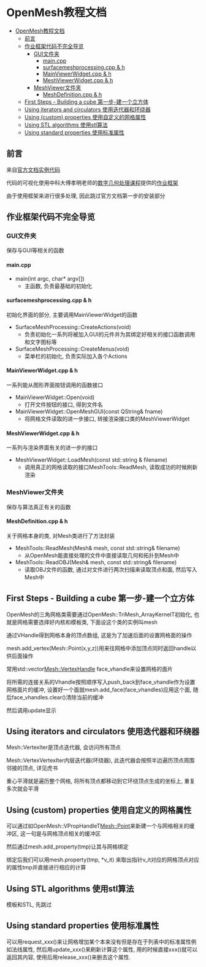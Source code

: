 # OpenMesh教程文档

- [OpenMesh教程文档](#openmesh教程文档)
  - [前言](#前言)
  - [作业框架代码不完全导览](#作业框架代码不完全导览)
    - [GUI文件夹](#gui文件夹)
      - [main.cpp](#maincpp)
      - [surfacemeshprocessing.cpp & h](#surfacemeshprocessingcpp--h)
      - [MainViewerWidget.cpp & h](#mainviewerwidgetcpp--h)
      - [MeshViewerWidget.cpp & h](#meshviewerwidgetcpp--h)
    - [MeshViewer文件夹](#meshviewer文件夹)
      - [MeshDefinition.cpp & h](#meshdefinitioncpp--h)
  - [First Steps - Building a cube 第一步-建一个立方体](#first-steps---building-a-cube-第一步-建一个立方体)
  - [Using iterators and circulators 使用迭代器和环绕器](#using-iterators-and-circulators-使用迭代器和环绕器)
  - [Using (custom) properties 使用自定义的网格属性](#using-custom-properties-使用自定义的网格属性)
  - [Using STL algorithms 使用stl算法](#using-stl-algorithms-使用stl算法)
  - [Using standard properties 使用标准属性](#using-standard-properties-使用标准属性)

## 前言

来自[官方文档实例代码](https://www.graphics.rwth-aachen.de/media/openmesh_static/Documentations/OpenMesh-7.0-Documentation/a03951.html)

代码的可视化使用中科大傅孝明老师的[数字几何处理课程](http://staff.ustc.edu.cn/~fuxm/course/2020_Spring_DGP/index.html)提供的[作业框架](http://staff.ustc.edu.cn/~fuxm/code/index.html#sec_surface_framework)

由于使用框架来进行很多处理, 因此跳过官方文档第一步的安装部分

## 作业框架代码不完全导览

### GUI文件夹

保存与GUI等相关的函数

#### main.cpp
- main(int argc, char* argv[])
  - 主函数, 负责最基础的初始化

#### surfacemeshprocessing.cpp & h

初始化界面的部分, 主要调用MainViewerWidget的函数

- SurfaceMeshProcessing::CreateActions(void)
  - 负责初始化一系列将被加入GUI的元件并为其绑定好相关的接口函数调用和文字图标等
- SurfaceMeshProcessing::CreateMenus(void)
  - 菜单栏的初始化, 负责实际加入各个Actions

#### MainViewerWidget.cpp & h

一系列能从图形界面按钮调用的函数接口

- MainViewerWidget::Open(void)
  - 打开文件按钮的接口, 得到文件名
- MainViewerWidget::OpenMeshGUI(const QString& fname)
  - 将网格文件读取的进一步接口, 转接渲染接口类的MeshViewerWidget

#### MeshViewerWidget.cpp & h

一系列与渲染界面有关的进一步的接口

- MeshViewerWidget::LoadMesh(const std::string & filename)
  - 调用真正的网格读取的接口MeshTools::ReadMesh, 读取成功的时候刷新渲染

### MeshViewer文件夹

保存与算法真正有关的函数

#### MeshDefinition.cpp & h

关于网格本身的类, 对Mesh类进行了方法封装

- MeshTools::ReadMesh(Mesh& mesh, const std::string& filename)
  - 从OpenMesh能直接处理的文件中直接读取几何和拓扑到Mesh中
- MeshTools::ReadOBJ(Mesh& mesh, const std::string& filename)
  - 读取OBJ文件的函数, 通过对文件进行两次扫描来读取顶点和面, 然后写入Mesh中

## First Steps - Building a cube 第一步-建一个立方体

OpenMesh的三角网格类需要通过OpenMesh::TriMesh_ArrayKernelT<MeshTraits>初始化, 也就是网格需要选择好内核和模板类, 下面设这个类的实例叫mesh

通过VHandle得到网格本身的顶点数组, 这是为了加速后面的设置网格面的操作

mesh.add_vertex(Mesh::Point(x,y,z))用来往网格中添加顶点同时返回handle以供后面操作

常用std::vector<Mesh::VertexHandle> face_vhandle来设置网格的面片

将所需的连接关系的Vhandle按照顺序写入push_back到face_vhandle作为设置网格面片的缓冲, 设置好一个面就mesh.add_face(face_vhandles)应用这个面, 随后face_vhandles.clear()清除当前的缓冲

然后调用update显示

## Using iterators and circulators 使用迭代器和环绕器

Mesh::VertexIter是顶点迭代器, 会访问所有顶点

Mesh::VertexVertexIter内层迭代器(环绕器), 此迭代器会按照半边遍历顶点周围邻接的顶点, 详见虎书

重心平滑就是遍历整个网格, 将所有顶点都移动到它环绕顶点生成的坐标上, 重复多次就会平滑


## Using (custom) properties 使用自定义的网格属性

可以通过如OpenMesh::VPropHandleT<Mesh::Point>来新建一个与网格相关的缓冲区, 这一句是与网格顶点相关的缓冲区

然后通过mesh.add_property(tmp)让其与网格绑定

绑定后我们可以用mesh.property(tmp, *v_it) 来取出指针v_it对应的网格顶点对应的属性tmp并直接进行相应的计算

## Using STL algorithms 使用stl算法

模板和STL, 先跳过

## Using standard properties 使用标准属性

可以用request_xxx()来让网格增加某个本来没有但是存在于列表中的标准属性例如法线属性, 然后用update_xxx()来刷新计算这个属性, 用的时候直接xxx()就可以返回其内容, 使用后用release_xxx()来删去这个属性.